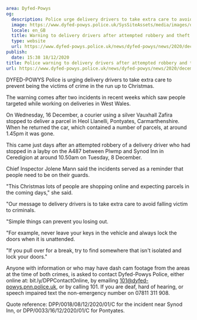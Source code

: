 ```yaml
area: Dyfed-Powys
og:
  description: Police urge delivery drivers to take extra care to avoid becoming victims of crime
  image: https://www.dyfed-powys.police.uk/SysSiteAssets/media/images/dyfed-powys/news/stock-images/warning.png?crop=(0,10,810,436)&amp;w=600&amp;h=300&amp;scale=both
  locale: en_GB
  title: Warning to delivery drivers after attempted robbery and theft
  type: website
  url: https://www.dyfed-powys.police.uk/news/dyfed-powys/news/2020/december-2020/police-warning-to-delivery-drivers-after-attempted-robbery-and-theft/
publish:
  date: 15:38 18/12/2020
title: Police warning to delivery drivers after attempted robbery and theft | Dyfed-Powys Police
url: https://www.dyfed-powys.police.uk/news/dyfed-powys/news/2020/december-2020/police-warning-to-delivery-drivers-after-attempted-robbery-and-theft/
```

DYFED-POWYS Police is urging delivery drivers to take extra care to prevent being the victims of crime in the run up to Christmas.

The warning comes after two incidents in recent weeks which saw people targeted while working on deliveries in West Wales.

On Wednesday, 16 December, a courier using a silver Vauxhall Zafira stopped to deliver a parcel in Heol Llanelli, Pontyates, Carmarthenshire. When he returned the car, which contained a number of parcels, at around 1.45pm it was gone.

This came just days after an attempted robbery of a delivery driver who had stopped in a layby on the A487 between Plwmp and Synod Inn in Ceredigion at around 10.50am on Tuesday, 8 December.

Chief Inspector Jolene Mann said the incidents served as a reminder that people need to be on their guards.

"This Christmas lots of people are shopping online and expecting parcels in the coming days," she said.

"Our message to delivery drivers is to take extra care to avoid falling victim to criminals.

"Simple things can prevent you losing out.

"For example, never leave your keys in the vehicle and always lock the doors when it is unattended.

"If you pull over for a break, try to find somewhere that isn't isolated and lock your doors."

Anyone with information or who may have dash cam footage from the areas at the time of both crimes, is asked to contact Dyfed-Powys Police, either online at: bit.ly/DPPContactOnline, by emailing 101@dyfed-powys.pnn.police.uk, or by calling 101. If you are deaf, hard of hearing, or speech impaired text the non-emergency number on 07811 311 908.

Quote reference: DPP/0018/08/12/2020/01/C for the incident near Synod Inn, or DPP/0033/16/12/2020/01/C for Pontyates.
